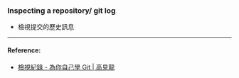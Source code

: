 ### Inspecting a repository/ git log
* 檢視提交的歷史訊息


----
#### Reference:
* [檢視紀錄 - 為你自己學 Git | 高見龍](https://gitbook.tw/chapters/using-git/log.html)
